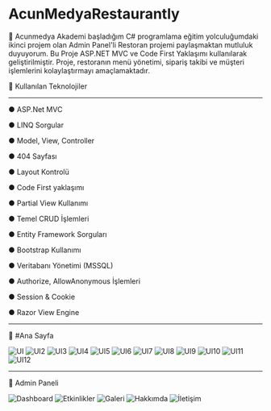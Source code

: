 # AcunMedyaRestaurantly

🚀 Acunmedya Akademi başladığım C# programlama eğitim yolculuğumdaki ikinci projem olan Admin Panel'li Restoran projemi paylaşmaktan mutluluk duyuyorum. Bu Proje ASP.NET MVC ve Code First Yaklaşımı kullanılarak geliştirilmiştir. Proje, restoranın menü yönetimi, sipariş takibi ve müşteri işlemlerini kolaylaştırmayı amaçlamaktadır.

🔧 Kullanılan Teknolojiler

--------------------------------------------------

● ASP.Net MVC

● LINQ Sorgular

● Model, View, Controller

● 404 Sayfası

● Layout Kontrolü

● Code First yaklaşımı

● Partial View Kullanımı

● Temel CRUD İşlemleri

● Entity Framework Sorguları

● Bootstrap Kullanımı

● Veritabanı Yönetimi (MSSQL)

● Authorize, AllowAnonymous İşlemleri

● Session & Cookie

● Razor View Engine

--------------------------------------------------
🚀 #Ana Sayfa

![UI](https://github.com/user-attachments/assets/e8d24705-9d4e-449a-a7a8-9b5c7c2f6afa)
![UI2](https://github.com/user-attachments/assets/a46d8c40-5373-44f6-a84f-34ead309926c)
![UI3](https://github.com/user-attachments/assets/0a7d8553-6eb1-4629-8e7d-83b297e84a78)
![UI4](https://github.com/user-attachments/assets/81b90ab5-d5b2-4e5a-947c-642648ba9667)
![UI5](https://github.com/user-attachments/assets/ce64f886-23fb-4de5-9259-15757fa7ab2f)
![UI6](https://github.com/user-attachments/assets/75a6c86f-b965-4681-9fc1-d078e11af539)
![UI7](https://github.com/user-attachments/assets/7a444ec2-6978-49f5-8be2-14e72374066d)
![UI8](https://github.com/user-attachments/assets/eddf1645-aca8-4706-9608-d3bf75f56af7)
![UI9](https://github.com/user-attachments/assets/927f2c39-9b9a-44ed-91dd-c1731e1dc653)
![UI10](https://github.com/user-attachments/assets/0acc3653-9d07-47f2-b77d-727c97df27d8)
![UI11](https://github.com/user-attachments/assets/1bb723d5-41de-45fb-aa48-a71ccc8684c8)
![UI12](https://github.com/user-attachments/assets/e6a8ab97-265a-40da-9bcd-70d14878f939)

--------------------------------------------------

🍜 Admin Paneli


![Dashboard](https://github.com/user-attachments/assets/dab3720b-c91b-4318-a059-7ad61dd6911a)
![Etkinlikler](https://github.com/user-attachments/assets/1e8d6961-0b42-4acd-8c76-cccc9898262e)
![Galeri](https://github.com/user-attachments/assets/43c6e7ea-129d-45c3-8511-c43d80dd67be)
![Hakkımda](https://github.com/user-attachments/assets/81a91427-3cd8-439d-bbe4-5803dcb0cad2)
![İletişim](https://github.com/user-attachments/assets/7eccb7db-9286-4cdb-9d9b-ddaa7a4379d6)

